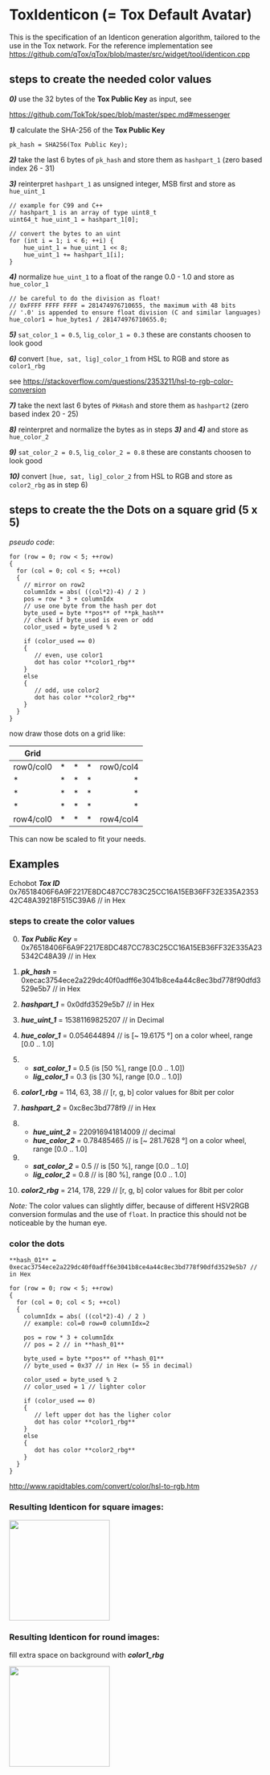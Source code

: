 # ToxIdenticon (= Tox Default Avatar)

This is the specification of an Identicon generation algorithm, tailored to the use
in the Tox network. For the reference implementation see
https://github.com/qTox/qTox/blob/master/src/widget/tool/identicon.cpp

## steps to create the needed color values

***0)*** use the 32 bytes of the **Tox Public Key** as input, see

https://github.com/TokTok/spec/blob/master/spec.md#messenger

***1)*** calculate the SHA-256 of the **Tox Public Key**

```
pk_hash = SHA256(Tox Public Key);
```

***2)*** take the last 6 bytes of `pk_hash` and store them as `hashpart_1` (zero based index 26 - 31)

***3)*** reinterpret `hashpart_1` as unsigned integer, MSB first and store as `hue_uint_1`

```
// example for C99 and C++
// hashpart_1 is an array of type uint8_t
uint64_t hue_uint_1 = hashpart_1[0];

// convert the bytes to an uint
for (int i = 1; i < 6; ++i) {
    hue_uint_1 = hue_uint_1 << 8;
    hue_uint_1 += hashpart_1[i];
}
```

***4)*** normalize `hue_uint_1` to a float of the range 0.0 - 1.0 and store as `hue_color_1`

```
// be careful to do the division as float!
// 0xFFFF FFFF FFFF = 281474976710655, the maximum with 48 bits
// '.0' is appended to ensure float division (C and similar languages)
hue_color1 = hue_bytes1 / 281474976710655.0;
```
***5)*** `sat_color_1 = 0.5`,  `lig_color_1 = 0.3` these are constants choosen to look good

***6)*** convert `[hue, sat, lig]_color_1` from HSL to RGB and store as `color1_rbg`

see https://stackoverflow.com/questions/2353211/hsl-to-rgb-color-conversion

***7)*** take the next last 6 bytes of `PkHash` and store them as `hashpart2` (zero based index 20 - 25)

***8)*** reinterpret and normalize the bytes as in steps ***3)*** and ***4)*** and store as `hue_color_2`

***9)*** `sat_color_2 = 0.5`,  `lig_color_2 = 0.8` these are constants choosen to look good

***10)*** convert `[hue, sat, lig]_color_2` from HSL to RGB and store as `color2_rbg` as in step 6)

## steps to create the the Dots on a square grid (5 x 5)

*pseudo code*:

```
for (row = 0; row < 5; ++row)
{
  for (col = 0; col < 5; ++col)
  {
    // mirror on row2
    columnIdx = abs( ((col*2)-4) / 2 )
    pos = row * 3 + columnIdx
    // use one byte from the hash per dot
    byte_used = byte **pos** of **pk_hash**
    // check if byte_used is even or odd
    color_used = byte_used % 2

    if (color_used == 0)
    {
       // even, use color1
       dot has color **color1_rbg**
    }
    else
    {
       // odd, use color2
       dot has color **color2_rbg**
    }
  }
}
```

now draw those dots on a grid like:

|  **Grid**  |            |     | ||
| ----------- | ----------:| ---:|---:|---:|
| row0/col0  | * | * | * | row0/col4 |
| * | * | * | * | * |
| * | * | * | * | * |
| * | * | * | * | * |
| row4/col0 | * | * | * | row4/col4 |

This can now be scaled to fit your needs.

## Examples

Echobot ***Tox ID*** 0x76518406F6A9F2217E8DC487CC783C25CC16A15EB36FF32E335A235342C48A39218F515C39A6 // in Hex

### steps to create the color values

0) ***Tox Public Key*** = 0x76518406F6A9F2217E8DC487CC783C25CC16A15EB36FF32E335A235342C48A39 // in Hex
1) ***pk_hash*** = 0xecac3754ece2a229dc40f0adff6e3041b8ce4a44c8ec3bd778f90dfd3529e5b7 // in Hex
2) ***hashpart_1*** =  0x0dfd3529e5b7 // in Hex
3) ***hue_uint_1*** = 15381169825207 // in Decimal
4) ***hue_color_1*** = 0.054644894 // is [~ 19.6175 °] on a color wheel, range [0.0 .. 1.0]
5)
    - ***sat_color_1*** = 0.5 (is [50 %], range [0.0 .. 1.0])
    - ***lig_color_1*** = 0.3 (is [30 %], range [0.0 .. 1.0])
6) ***color1_rbg*** =  114, 63, 38 // [r, g, b] color values for 8bit per color

7) ***hashpart_2*** = 0xc8ec3bd778f9 // in Hex
8)
    - ***hue_uint_2*** = 220916941814009 // decimal
    - ***hue_color_2*** = 0.78485465 // is [~ 281.7628 °] on a color wheel, range [0.0 .. 1.0]
9)
    - ***sat_color_2*** = 0.5 // is [50 %], range [0.0 .. 1.0]  
    - ***lig_color_2*** = 0.8 // is [80 %], range [0.0 .. 1.0]  
10) ***color2_rbg*** =  214, 178, 229 // [r, g, b] color values for 8bit per color

*Note:* The color values can slightly differ, because of different HSV2RGB conversion formulas
and the use of `float`. In practice this should not be noticeable by the human eye.


###  color the dots

```
**hash_01** = 0xecac3754ece2a229dc40f0adff6e3041b8ce4a44c8ec3bd778f90dfd3529e5b7 // in Hex

for (row = 0; row < 5; ++row)
{
  for (col = 0; col < 5; ++col)
  {
    columnIdx = abs( ((col*2)-4) / 2 )
    // example: col=0 row=0 columnIdx=2

    pos = row * 3 + columnIdx
    // pos = 2 // in **hash_01**

    byte_used = byte **pos** of **hash_01**
    // byte_used = 0x37 // in Hex (= 55 in decimal)

    color_used = byte_used % 2
    // color_used = 1 // lighter color

    if (color_used == 0)
    {
       // left upper dot has the ligher color
       dot has color **color1_rbg**
    }
    else
    {
       dot has color **color2_rbg**
    }
  }
}
```


http://www.rapidtables.com/convert/color/hsl-to-rgb.htm

### Resulting Identicon for square images:

<img src="https://github.com/zoff99/ToxAndroidRefImpl/blob/zoff99/Identicon_spec_dra/echobot_identicon_sqaure.png" width="200">

### Resulting Identicon for round images:
fill extra space on background with ***color1_rbg***

<img src="https://github.com/zoff99/ToxAndroidRefImpl/blob/zoff99/Identicon_spec_dra/echobot_identicon_round.png" width="200">
